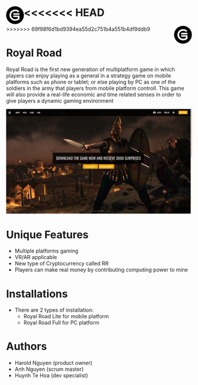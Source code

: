 <<<<<<< HEAD
<img src="https://github.com/albertanguyen/RoyalRoad.github.io/blob/master/img/logo-removebg.png"  align="left" width="48"/>
=======

<img src="https://github.com/albertanguyen/RoyalRoad.github.io/blob/master/img/logo.png" width="48" align="right">
>>>>>>> 69f98f6d1bd9394ea55d2c751b4a551b4df9ddb9

# Royal Road

Royal Road is the first new generation of multiplatform game in which players can enjoy playing as a general in a strategy game on mobile platforms such as phone or tablet; or else playing by PC as one of the soldiers in the army that players from mobile platform controll. This game will also provide a real-life economic and time related senses in order to give players a dynamic gaming environment

<img src="https://github.com/albertanguyen/RoyalRoad.github.io/blob/master/img/RoyalRoad-landingpage.png" width="800" align="center">

# Unique Features
- Multiple platforms gaming
- VR/AR applicable
- New type of Cryptocurrency called RR
- Players can make real money by contributing computing power to mine

# Installations
- There are 2 types of installation:
    + Royal Road Lite for mobile platform
    + Royal Road Full for PC platform
    
# Authors
- Harold Nguyen (product owner)
- Anh Nguyen (scrum master)
- Huynh Te Hoa (dev specialist)
